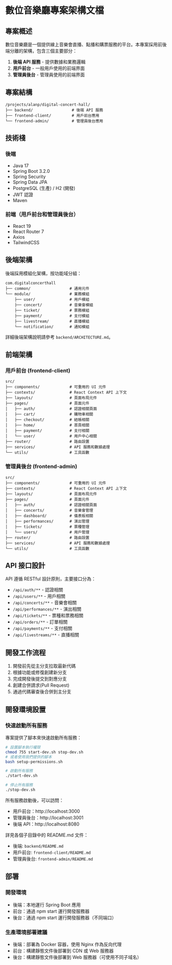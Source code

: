 # 數位音樂廳專案架構文檔

## 專案概述

數位音樂廳是一個提供線上音樂會直播、點播和購票服務的平台。本專案採用前後端分離的架構，包含三個主要部分：

1. **後端 API 服務** - 提供數據和業務邏輯
2. **用戶前台** - 一般用戶使用的前端界面
3. **管理員後台** - 管理員使用的前端界面

## 專案結構

```
/projects/alanp/digital-concert-hall/
├── backend/                 # 後端 API 服務
├── frontend-client/         # 用戶前台應用
└── frontend-admin/          # 管理員後台應用
```

## 技術棧

### 後端
- Java 17
- Spring Boot 3.2.0
- Spring Security
- Spring Data JPA
- PostgreSQL (生產) / H2 (開發)
- JWT 認證
- Maven

### 前端（用戶前台和管理員後台）
- React 19
- React Router 7
- Axios
- TailwindCSS

## 後端架構

後端採用模組化架構，按功能域分組：

```
com.digitalconcerthall
├── common/                 # 通用元件
└── module/                 # 業務模組
    ├── user/               # 用戶模組
    ├── concert/            # 音樂會模組
    ├── ticket/             # 票務模組
    ├── payment/            # 支付模組
    ├── livestream/         # 直播模組
    └── notification/       # 通知模組
```

詳細後端架構說明請參考 `backend/ARCHITECTURE.md`。

## 前端架構

### 用戶前台 (frontend-client)

```
src/
├── components/             # 可重用的 UI 元件
├── contexts/               # React Context API 上下文
├── layouts/                # 頁面布局元件
├── pages/                  # 頁面元件
│   ├── auth/               # 認證相關頁面
│   ├── cart/               # 購物車相關
│   ├── checkout/           # 結帳相關
│   ├── home/               # 首頁相關
│   ├── payment/            # 支付相關
│   └── user/               # 用戶中心相關
├── router/                 # 路由設置
├── services/               # API 服務和數據處理
└── utils/                  # 工具函數
```

### 管理員後台 (frontend-admin)

```
src/
├── components/             # 可重用的 UI 元件
├── contexts/               # React Context API 上下文
├── layouts/                # 頁面布局元件
├── pages/                  # 頁面元件
│   ├── auth/               # 認證相關頁面
│   ├── concerts/           # 音樂會管理
│   ├── dashboard/          # 儀表板相關
│   ├── performances/       # 演出管理
│   ├── tickets/            # 票種管理
│   └── users/              # 用戶管理
├── router/                 # 路由設置
├── services/               # API 服務和數據處理
└── utils/                  # 工具函數
```

## API 接口設計

API 遵循 RESTful 設計原則，主要接口分為：

- `/api/auth/**` - 認證相關
- `/api/users/**` - 用戶相關
- `/api/concerts/**` - 音樂會相關
- `/api/performances/**` - 演出相關
- `/api/tickets/**` - 票種和票務相關
- `/api/orders/**` - 訂單相關
- `/api/payments/**` - 支付相關
- `/api/livestreams/**` - 直播相關

## 開發工作流程

1. 開發前先從主分支拉取最新代碼
2. 根據功能或修復創建新分支
3. 完成開發後提交到對應分支
4. 創建合併請求(Pull Request)
5. 通過代碼審查後合併到主分支

## 開發環境設置

### 快速啟動所有服務

專案提供了腳本來快速啟動所有服務：

```bash
# 設置腳本執行權限
chmod 755 start-dev.sh stop-dev.sh
# 或者使用我們提供的腳本
bash setup-permissions.sh

# 啟動所有服務
./start-dev.sh

# 停止所有服務
./stop-dev.sh
```

所有服務啟動後，可以訪問：
- 用戶前台：http://localhost:3000
- 管理員後台：http://localhost:3001
- 後端 API：http://localhost:8080

詳見各個子目錄中的 README.md 文件：
- 後端: `backend/README.md`
- 用戶前台: `frontend-client/README.md`
- 管理員後台: `frontend-admin/README.md`

## 部署

### 開發環境
- 後端：本地運行 Spring Boot 應用
- 前台：通過 npm start 運行開發服務器
- 後台：通過 npm start 運行開發服務器（不同端口）

### 生產環境部署建議
- 後端：部署為 Docker 容器，使用 Nginx 作為反向代理
- 前台：構建靜態文件後部署到 CDN 或 Web 服務器
- 後台：構建靜態文件後部署到 Web 服務器（可使用不同子域名）
